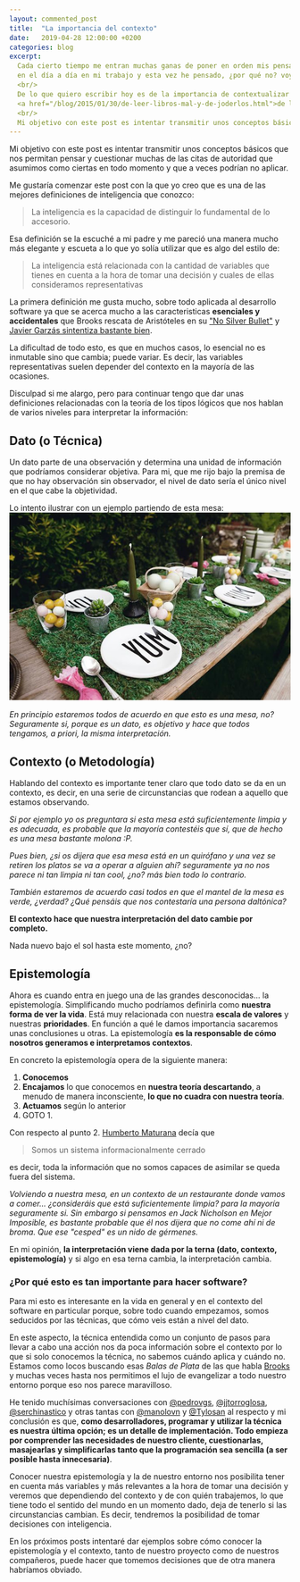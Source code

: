 ```yaml
---
layout: commented_post
title:  "La importancia del contexto"
date:   2019-04-28 12:00:00 +0200
categories: blog
excerpt:
  Cada cierto tiempo me entran muchas ganas de poner en orden mis pensamientos, recapitular sobre las situaciones que me encuentro
  en el día a día en mi trabajo y esta vez he pensado, ¿por qué no? voy a intentar plasmarlo en un post.
  <br/>
  De lo que quiero escribir hoy es de la importancia de contextualizar lo que aprendemos. Ya lo fui adelantando con posts como
  <a href="/blog/2015/01/30/de-leer-libros-mal-y-de-joderlos.html">de leer libros mal y de joderlos</a> o <a href="blog/2017/03/25/malos-habitos-equipo-desarrollo-software.html">malos hábitos en un equipo de desarrollo software</a>. Pero creo que por fin he encontrado una forma de expresarme mejor.
  <br/>
  Mi objetivo con este post es intentar transmitir unos conceptos básicos que nos permitan pensar y cuestionar muchas de las citas de autoridad que asumimos como ciertas en todo momento y que a veces podrían no aplicar.
---
```

Mi objetivo con este post es intentar transmitir unos conceptos básicos que nos permitan pensar y cuestionar muchas de las citas de autoridad que asumimos como ciertas en todo momento y que a veces podrían no aplicar.

Me gustaría comenzar este post con la que yo creo que es una de las mejores definiciones de inteligencia que conozco:

> La inteligencia es la capacidad de distinguir lo fundamental de lo accesorio.

Esa definición se la escuché a mi padre y me pareció una manera mucho más elegante y escueta a lo que yo solía utilizar que es algo del estilo de:

> La inteligencia está relacionada con la cantidad de variables que tienes en cuenta a la hora de tomar una decisión y cuales de ellas consideramos representativas

La primera definición me gusta mucho, sobre todo aplicada al desarrollo software ya que se acerca mucho a las caracteristicas  **esenciales y accidentales** que Brooks rescata de Aristóteles en su ["No Silver Bullet"](http://www.cs.nott.ac.uk/~pszcah/G51ISS/Documents/NoSilverBullet.html) y [Javier Garzás sintentiza bastante bien](https://www.javiergarzas.com/2009/05/del-conocimiento-esencial-y-del.html).

La dificultad de todo esto, es que en muchos casos, lo esencial no es inmutable sino que cambia; puede variar. Es decir, las variables representativas suelen depender del contexto en la mayoría de las ocasiones.

Disculpad si me alargo, pero para continuar tengo que dar unas definiciones relacionadas con la teoría de los tipos lógicos que nos hablan de varios niveles para interpretar la información:

## Dato (o Técnica)

Un dato parte de una observación y determina una unidad de información que podríamos considerar objetiva. Para mi, que me rijo bajo la premisa de que no hay observación sin observador, el nivel de dato sería el único nivel en el que cabe la objetividad.

Lo intento ilustrar con un ejemplo partiendo de esta mesa:
![](/assets/posts/2019-04-28/mesa-verde.jpg)

_En principio estaremos todos de acuerdo en que esto es una mesa, no? Seguramente si, porque es un dato, es objetivo y hace que todos tengamos, a priori, la misma interpretación._

## Contexto (o Metodología)

Hablando del contexto es importante tener claro que todo dato se da en un contexto, es decir, en una serie de circunstancias que rodean a aquello que estamos observando.

_Si por ejemplo yo os preguntara si esta mesa está suficientemente limpia y es adecuada, es probable que la mayoría contestéis que sí, que de hecho es una mesa bastante molona :P._

_Pues bien, ¿si os dijera que esa mesa está en un quirófano y una vez se retiren los platos se va a operar a alguien ahí? seguramente ya no nos parece ni tan limpia ni tan cool, ¿no? más bien todo lo contrario._

_También estaremos de acuerdo casi todos en que el mantel de la mesa es verde, ¿verdad? ¿Qué pensáis que nos contestaría una persona daltónica?_

**El contexto hace que nuestra interpretación del dato cambie por completo.**

Nada nuevo bajo el sol hasta este momento, ¿no?

## Epistemología

Ahora es cuando entra en juego una de las grandes desconocidas... la epistemología. Simplificando mucho podríamos definirla como **nuestra forma de ver la vida**.
Está muy relacionada con nuestra **escala de valores** y nuestras **prioridades**. En función a qué le damos importancia sacaremos unas conclusiones u otras.
La epistemología **es la responsable de cómo nosotros generamos e interpretamos contextos**.

En concreto la epistemología opera de la siguiente manera:

1. **Conocemos**
2. **Encajamos** lo que conocemos en **nuestra teoría descartando**, a menudo de manera inconsciente, **lo que no cuadra con nuestra teoría**.
3. **Actuamos** según lo anterior
4. GOTO 1.

Con respecto al punto 2. [Humberto Maturana](https://es.wikipedia.org/wiki/Humberto_Maturana) decía que

> Somos un sistema informacionalmente cerrado

es decir, toda la información que no somos capaces de asimilar se queda fuera del sistema.

_Volviendo a nuestra mesa, en un contexto de un restaurante donde vamos a comer... ¿consideráis que está suficientemente limpia? para la mayoría seguramente si. Sin embargo si pensamos en Jack Nicholson en Mejor Imposible, es bastante probable que él nos dijera que no come ahí ni de broma. Que ese "cesped" es un nido de gérmenes._

En mi opinión, **la interpretación viene dada por la terna (dato, contexto, epistemología)** y si algo en esa terna cambia, la interpretación cambia.



### **¿Por qué esto es tan importante para hacer software?**

Para mi esto es interesante en la vida en general y en el contexto del software en particular porque, sobre todo cuando empezamos, somos seducidos por las técnicas, que cómo veis están a nivel del dato.

En este aspecto, la técnica entendida como un conjunto de pasos para llevar a cabo una acción nos da poca información sobre el contexto por lo que si solo conocemos la técnica, no sabemos cuándo aplica y cuándo no. Estamos como locos buscando esas _Balas de Plata_ de las que habla [Brooks](https://en.wikipedia.org/wiki/Fred_Brooks) y muchas veces hasta nos permitimos el lujo de evangelizar a todo nuestro entorno porque eso nos parece maravilloso.

He tenido muchísimas conversaciones con  [@pedrovgs](https://twitter.com/pedrovgs), [@jjtorroglosa](https://twitter.com/jjtorroglosa), [@serchinastico](https://twitter.com/serchinastico) y otras tantas con [@manolovn](https://twitter.com/manolovn) y [@Tylosan](https://twitter.com/Tylosan) al respecto y mi conclusión es que, **como desarrolladores, programar y utilizar la técnica es nuestra última opción; es un detalle de implementación. Todo empieza por comprender las necesidades de nuestro cliente, cuestionarlas, masajearlas y simplificarlas tanto que la programación sea sencilla (a ser posible hasta innecesaria)**.

Conocer nuestra epistemología y la de nuestro entorno nos posibilita tener en cuenta más variables y más relevantes a la hora de tomar una decisión y veremos que dependiendo del contexto y de con quién trabajemos, lo que tiene todo el sentido del mundo en un momento dado, deja de tenerlo si las circunstancias cambian. Es decir, tendremos la posibilidad de tomar decisiones con inteligencia.

En los próximos posts intentaré dar ejemplos sobre cómo conocer la epistemología y el contexto, tanto de nuestro proyecto como de nuestros compañeros, puede hacer que tomemos decisiones que de otra manera habríamos obviado.
